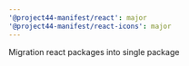 ```yaml
---
'@project44-manifest/react': major
'@project44-manifest/react-icons': major
---
```


Migration react packages into single package
